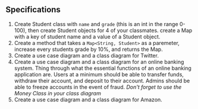 ## Specifications

1. Create Student class with `name` and `grade` (this is an int in the range 0-100), then create Student objects for 4 of your classmates. create a Map with a key of student name and a value of a Student object.
2. Create a method that takes a `Map<String, Student>` as a paremeter, increase every students grade by 10%, and returns the Map.
3. Create a use case diagram and a class diagram for Twitter.
4. Create a use case diagram and a class diagram for an online banking system. Thing through what the essential functions of an online banking application are. Users at a minimum should be able to transfer funds, withdraw their account, and deposit to their account. Admins should be able to freeze accounts in the event of fraud. *Don't forget to use the Money Class in your class diagram*
5. Create a use case diagram and a class diagram for Amazon.